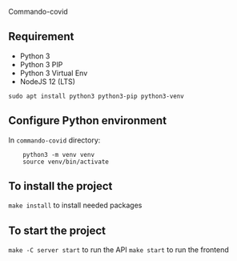 Commando-covid

## Requirement

- Python 3
- Python 3 PIP
- Python 3 Virtual Env
- NodeJS 12 (LTS)

`sudo apt install python3 python3-pip python3-venv`

## Configure Python environment

In `commando-covid` directory:

```
    python3 -m venv venv
    source venv/bin/activate
```

## To install the project

`make install` to install needed packages

## To start the project

`make -C server start` to run the API
`make start` to run the frontend
